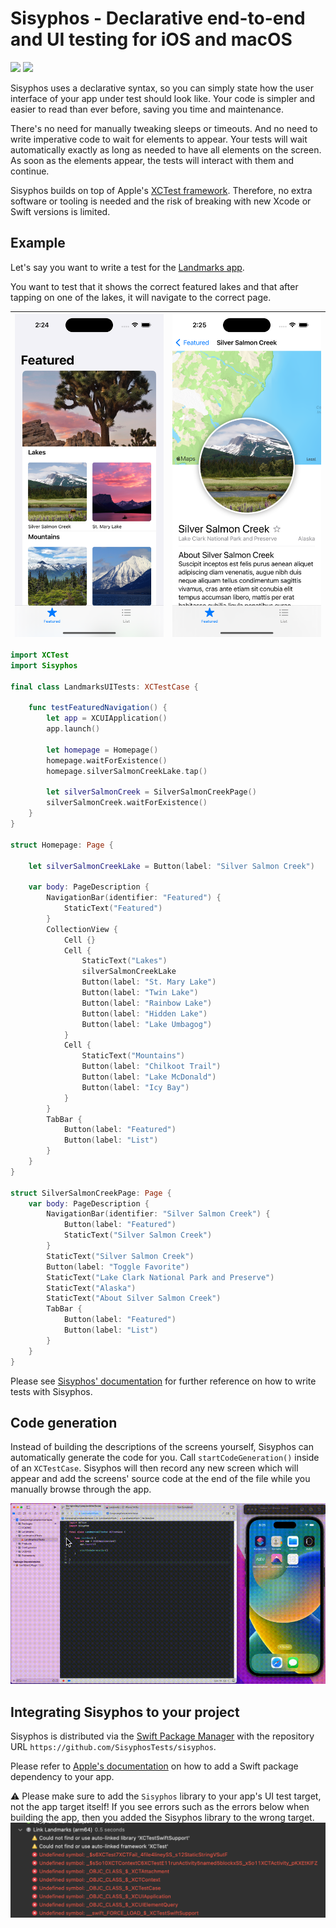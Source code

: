 # Sisyphos - Declarative end-to-end and UI testing for iOS and macOS

![](https://img.shields.io/badge/platform-iOS%20%7C%20macOS-lightgrey)
![](https://img.shields.io/badge/Swift-5.7%20|%205.6%20|%205.7%20|%205.8%20|%205.9-brightgreen)

Sisyphos uses a declarative syntax, 
so you can simply state how the user interface of your app under test should look like. 
Your code is simpler and easier to read than ever before, saving you time and maintenance.

There's no need for manually tweaking sleeps or timeouts. 
And no need to write imperative code to wait for elements to appear.
Your tests will wait automatically exactly as long as needed to have all elements on the screen.
As soon as the elements appear, the tests will interact with them and continue.

Sisyphos builds on top of Apple's [XCTest framework](https://developer.apple.com/documentation/xctest/user_interface_tests).
Therefore, no extra software or tooling is needed and the risk of breaking with new Xcode or 
Swift versions is limited.

## Example

Let's say you want to write a test for the [Landmarks app](https://developer.apple.com/tutorials/swiftui/composing-complex-interfaces).

You want to test that it shows the correct featured lakes and that after tapping on one of the lakes, it will navigate
to the correct page.

| <img src="./Sources/Sisyphos/Documentation.docc/Resources/landsmark-app-homepage@3x.png"> | <img src="./Sources/Sisyphos/Documentation.docc/Resources/landsmark-app-silversalmoncreek@3x.png"> |
|--------------------------------------------------------|-----------------------------------------------------------------|

```swift
import XCTest
import Sisyphos

final class LandmarksUITests: XCTestCase {

    func testFeaturedNavigation() {
        let app = XCUIApplication()
        app.launch()

        let homepage = Homepage()
        homepage.waitForExistence()
        homepage.silverSalmonCreekLake.tap()

        let silverSalmonCreek = SilverSalmonCreekPage()
        silverSalmonCreek.waitForExistence()
    }
}

struct Homepage: Page {

    let silverSalmonCreekLake = Button(label: "Silver Salmon Creek")

    var body: PageDescription {
        NavigationBar(identifier: "Featured") {
            StaticText("Featured")
        }
        CollectionView {
            Cell {}
            Cell {
                StaticText("Lakes")
                silverSalmonCreekLake
                Button(label: "St. Mary Lake")
                Button(label: "Twin Lake")
                Button(label: "Rainbow Lake")
                Button(label: "Hidden Lake")
                Button(label: "Lake Umbagog")
            }
            Cell {
                StaticText("Mountains")
                Button(label: "Chilkoot Trail")
                Button(label: "Lake McDonald")
                Button(label: "Icy Bay")
            }
        }
        TabBar {
            Button(label: "Featured")
            Button(label: "List")
        }
    }
}

struct SilverSalmonCreekPage: Page {
    var body: PageDescription {
        NavigationBar(identifier: "Silver Salmon Creek") {
            Button(label: "Featured")
            StaticText("Silver Salmon Creek")
        }
        StaticText("Silver Salmon Creek")
        Button(label: "Toggle Favorite")
        StaticText("Lake Clark National Park and Preserve")
        StaticText("Alaska")
        StaticText("About Silver Salmon Creek")
        TabBar {
            Button(label: "Featured")
            Button(label: "List")
        }
    }
}
```

Please see [Sisyphos' documentation](https://sisyphostests.github.io/documentation/sisyphos/) for further reference on
how to write tests with Sisyphos.

## Code generation

Instead of building the descriptions of the screens yourself, Sisyphos can automatically generate the code for you. 
Call `startCodeGeneration()` inside of an `XCTestCase`. Sisyphos will then record any new screen
which will appear and add the screens' source code at the end of the file while you manually browse through the app.

![](./Sources/Sisyphos/Documentation.docc/Resources/codegeneration.gif)

## Integrating Sisyphos to your project

Sisyphos is distributed via the [Swift Package Manager](https://www.swift.org/getting-started/#using-the-package-manager) 
with the repository URL `https://github.com/SisyphosTests/sisyphos`.

Please refer to [Apple's documentation](https://developer.apple.com/documentation/xcode/adding-package-dependencies-to-your-app)
on how to add a Swift package dependency to your app.

⚠️ Please make sure to add the `Sisyphos` library to your app's UI test target, not the app target itself! If you see 
errors such as the errors below when building the app, then you added the Sisyphos library to the wrong target. 
<img src="./Sources/Sisyphos/Documentation.docc/Resources/integration-wrong-target~dark.png">
